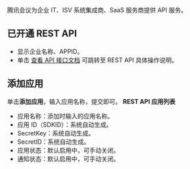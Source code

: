 腾讯会议为企业 IT、ISV 系统集成商、SaaS 服务商提供 API 服务。

## 已开通 REST API
- 显示企业名称、APPID。
- 单击 [查看 API 接口文档](https://cloud.tencent.com/document/product/1095/51253) 可跳转至 REST API 具体操作说明。

## 添加应用
单击**添加应用**，输入应用名称，提交即可。
**REST API 应用列表**
- 应用名称：添加时输入的应用名称。
- 应用 ID（SDKID）：系统自动生成。
- SecretKey：系统自动生成。
- SecretID：系统自动生成。
- 应用状态：默认启用中，可手动关闭。
- 通知状态：默认启用中，可手动关闭。
 
